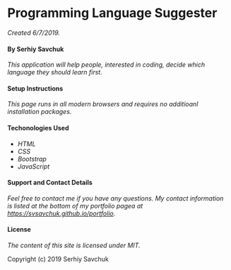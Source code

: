 # Programming Language Suggester
_Created 6/7/2019._
#### By Serhiy Savchuk
_This application will help people, interested in coding, decide which language they should learn first._
#### Setup Instructions
_This page runs in all modern browsers and requires no additioanl installation packages._
#### Techonologies Used
* _HTML_
* _CSS_
* _Bootstrap_
* _JavaScript_

#### Support and Contact Details
_Feel free to contact me if you have any questions. My contact information is listed at the bottom of my portfolio pagea at https://svsavchuk.github.io/portfolio._
#### License
_The content of this site is licensed under MIT._

Copyright (c) 2019 Serhiy Savchuk
